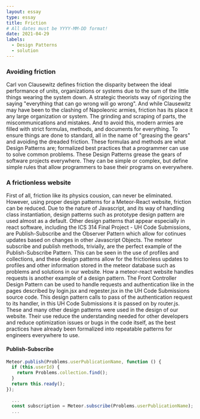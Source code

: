```yaml
---
layout: essay
type: essay
title: Friction     
# All dates must be YYYY-MM-DD format!
date: 2021-04-29
labels:
  - Design Patterns
  - solution
---
```


### Avoiding friction
Carl von Clausewitz defines friction the disparity between the ideal performance of units, organizations or systems due to the sum of the little things wearing the system down.  A strategic theorists way of rigorizing the saying "everything that can go wrong will go wrong".  And while Clausewitz may have been to the clashing of Napoleonic armies, friction has its place it any large organization or system.  The grinding and scraping of parts, the miscommunications and mistakes.  And to avoid this, modern armies are filled with strict formulas, methods, and documents for everything.  To ensure things are done to standard, all in the name of "greasing the gears" and avoiding the dreaded friction.  These formulas and methods are what Design Patterns are; formalized best practices that a programmer can use to solve common problems.  These Design Patterns grease the gears of software projects everywhere.  They can be simple or complex, but define simple rules that allow programmers to base their programs on everywhere.  

### A frictionless website
First of all, friction like its physics cousion, can never be eliminated.  However, using proper design patterns for a Meteor-React website, friction can be reduced.  Due to the nature of Javascript, and its way of handling class instantiation, design patterns such as prototype design pattern are used almost as a default.  Other design patterns that appear especially in react software, including the ICS 314 Final Project - UH Code Submissions, are Publish-Subscribe and the Observer Pattern which allow for cotinues updates based on changes in other Javascript Objects.  The meteor subscribe and publish methods, trivially, are the perfect example of the Publish-Subscribe Pattern.  This can be seen in the use of profiles and collections, and these design patterns allow for the frictionless updates to profiles and other information stored in the meteor database such as problems and solutions in our website.  How a meteor-react website handles requests is another example of a design pattern.  The Front Controller Design Pattern can be used to handle requests and authentication like in the pages described by login.jsx and regester.jsx in the UH Code Submissions source code.  This design pattern calls to pass of the authentication request to its handler, in this UH Code Submissions it is passed on by router.js.  These and many other design patterns were used in the design of our website.  Their use reduce the understanding needed for other developers and reduce optimization issues or bugs in the code itself, as the best practices have already been formalized into repeatable patterns for engineers everywhere to use.  


#### Publish-Subscribe
```JavaScript
Meteor.publish(Problems.userPublicationName, function () {
  if (this.userId) {
    return Problems.collection.find();
  }
  return this.ready();
});
````
```JavaScript
  ...
  const subscription = Meteor.subscribe(Problems.userPublicationName);
  ...
```
